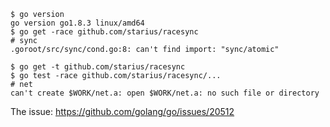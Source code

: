 ```
$ go version
go version go1.8.3 linux/amd64
$ go get -race github.com/starius/racesync
# sync
.goroot/src/sync/cond.go:8: can't find import: "sync/atomic"
```

```
$ go get -t github.com/starius/racesync
$ go test -race github.com/starius/racesync/...
# net
can't create $WORK/net.a: open $WORK/net.a: no such file or directory
```

The issue: https://github.com/golang/go/issues/20512
